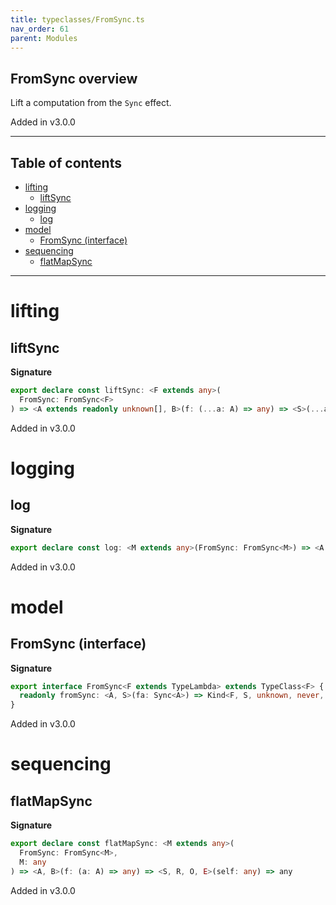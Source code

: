 ```yaml
---
title: typeclasses/FromSync.ts
nav_order: 61
parent: Modules
---
```


## FromSync overview

Lift a computation from the `Sync` effect.

Added in v3.0.0

---

<h2 class="text-delta">Table of contents</h2>

- [lifting](#lifting)
  - [liftSync](#liftsync)
- [logging](#logging)
  - [log](#log)
- [model](#model)
  - [FromSync (interface)](#fromsync-interface)
- [sequencing](#sequencing)
  - [flatMapSync](#flatmapsync)

---

# lifting

## liftSync

**Signature**

```ts
export declare const liftSync: <F extends any>(
  FromSync: FromSync<F>
) => <A extends readonly unknown[], B>(f: (...a: A) => any) => <S>(...a: A) => any
```

Added in v3.0.0

# logging

## log

**Signature**

```ts
export declare const log: <M extends any>(FromSync: FromSync<M>) => <A extends readonly unknown[], S>(...x: A) => any
```

Added in v3.0.0

# model

## FromSync (interface)

**Signature**

```ts
export interface FromSync<F extends TypeLambda> extends TypeClass<F> {
  readonly fromSync: <A, S>(fa: Sync<A>) => Kind<F, S, unknown, never, never, A>
}
```

Added in v3.0.0

# sequencing

## flatMapSync

**Signature**

```ts
export declare const flatMapSync: <M extends any>(
  FromSync: FromSync<M>,
  M: any
) => <A, B>(f: (a: A) => any) => <S, R, O, E>(self: any) => any
```

Added in v3.0.0
